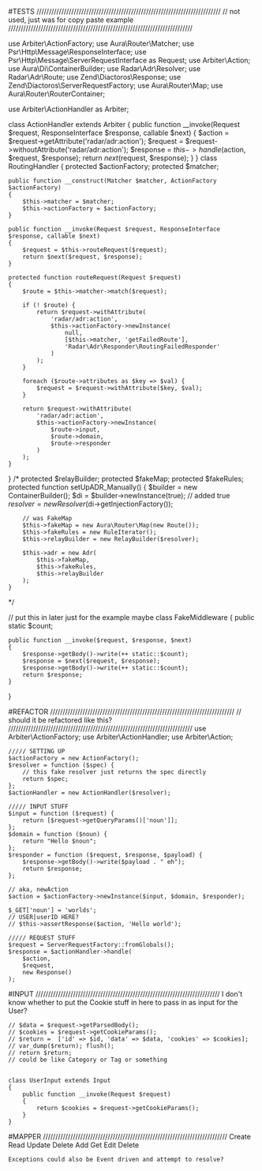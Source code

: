 #TESTS
//////////////////////////////////////////////////////////////////////////
//  not used, just was for copy paste example
//////////////////////////////////////////////////////////////////////////

use Arbiter\ActionFactory;
use Aura\Router\Matcher;
use Psr\Http\Message\ResponseInterface;
use Psr\Http\Message\ServerRequestInterface as Request;
use Arbiter\Action;
use Aura\Di\ContainerBuilder;
use Radar\Adr\Resolver;
use Radar\Adr\Route;
use Zend\Diactoros\Response;
use Zend\Diactoros\ServerRequestFactory;
use Aura\Router\Map;
use Aura\Router\RouterContainer;



use Arbiter\ActionHandler as Arbiter;

class ActionHandler extends Arbiter
{
    public function __invoke(Request $request, ResponseInterface $response, callable $next)
    {
        $action = $request->getAttribute('radar/adr:action');
        $request = $request->withoutAttribute('radar/adr:action');
        $response = $this->handle($action, $request, $response);
        return $next($request, $response);
    }
}
class RoutingHandler
{
    protected $actionFactory;
    protected $matcher;

    public function __construct(Matcher $matcher, ActionFactory $actionFactory)
    {
        $this->matcher = $matcher;
        $this->actionFactory = $actionFactory;
    }

    public function __invoke(Request $request, ResponseInterface $response, callable $next)
    {
        $request = $this->routeRequest($request);
        return $next($request, $response);
    }

    protected function routeRequest(Request $request)
    {
        $route = $this->matcher->match($request);

        if (! $route) {
            return $request->withAttribute(
                'radar/adr:action',
                $this->actionFactory->newInstance(
                    null,
                    [$this->matcher, 'getFailedRoute'],
                    'Radar\Adr\Responder\RoutingFailedResponder'
                )
            );
        }

        foreach ($route->attributes as $key => $val) {
            $request = $request->withAttribute($key, $val);
        }

        return $request->withAttribute(
            'radar/adr:action',
            $this->actionFactory->newInstance(
                $route->input,
                $route->domain,
                $route->responder
            )
        );
    }
}
/*
    protected $relayBuilder;
    protected $fakeMap;
    protected $fakeRules;
    protected function setUpADR_Manually() {
        $builder = new ContainerBuilder();
        $di = $builder->newInstance(true); // added true
        $resolver = new Resolver($di->getInjectionFactory());

        // was FakeMap
        $this->fakeMap = new Aura\Router\Map(new Route());
        $this->fakeRules = new RuleIterator();
        $this->relayBuilder = new RelayBuilder($resolver);

        $this->adr = new Adr(
            $this->fakeMap,
            $this->fakeRules,
            $this->relayBuilder
        );
    }
*/

// put this in later just for the example maybe
class FakeMiddleware
{
    public static $count;

    public function __invoke($request, $response, $next)
    {
        $response->getBody()->write(++ static::$count);
        $response = $next($request, $response);
        $response->getBody()->write(++ static::$count);
        return $response;
    }
}



#REFACTOR 
//////////////////////////////////////////////////////////////////////////
// should it be refactored like this?
//////////////////////////////////////////////////////////////////////////
    use Arbiter\ActionFactory;
    use Arbiter\ActionHandler;
    use Arbiter\Action;

    ///// SETTING UP
    $actionFactory = new ActionFactory();
    $resolver = function ($spec) {
        // this fake resolver just returns the spec directly
        return $spec;
    };
    $actionHandler = new ActionHandler($resolver); 

    ///// INPUT STUFF
    $input = function ($request) {
        return [$request->getQueryParams()['noun']];
    };
    $domain = function ($noun) {
        return "Hello $noun";
    };
    $responder = function ($request, $response, $payload) {
        $response->getBody()->write($payload . " eh");
        return $response;
    };

    // aka, newAction
    $action = $actionFactory->newInstance($input, $domain, $responder);

    $_GET['noun'] = 'worlds';
    // USER|userID HERE?
    // $this->assertResponse($action, 'Hello world');

    ///// REQUEST STUFF
    $request = ServerRequestFactory::fromGlobals();
    $response = $actionHandler->handle(
        $action,
        $request,
        new Response()
    );


#INPUT
//////////////////////////////////////////////////////////////////////////
    I don't know whether to put the Cookie stuff in here to pass in as input for the User?

    // $data = $request->getParsedBody();
    // $cookies = $request->getCookieParams();
    // $return =  ['id' => $id, 'data' => $data, 'cookies' => $cookies];
    // var_dump($return); flush();
    // return $return;
    // could be like Category or Tag or something


    class UserInput extends Input
    {
        public function __invoke(Request $request)
        {    	
            return $cookies = $request->getCookieParams();
        }
    }


#MAPPER
//////////////////////////////////////////////////////////////////////////
    Create Read Update Delete 
    Add    Get  Edit   Delete


    Exceptions could also be Event driven and attempt to resolve?